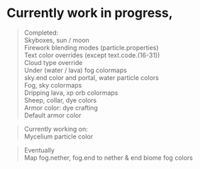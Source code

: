 # Currently work in progress,  

>Completed:  
Skyboxes, sun / moon  
Firework blending modes (particle.properties)  
Text color overrides (except text.code.(16-31))  
Cloud type override  
Under (water / lava) fog colormaps  
sky.end color and portal, water particle colors  
Fog, sky colormaps  
Dripping lava, xp orb colormaps  
Sheep, collar, dye colors  
Armor color: dye crafting  
Default armor color

>Currently working on:  
Mycelium particle color  

>Eventually  
Map fog.nether, fog.end to nether & end biome fog colors  